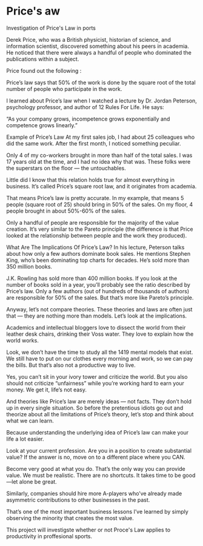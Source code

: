 # Price's aw
Investigation of Price's Law in ports

Derek Price, who was a British physicist, historian of science, and information scientist, discovered something about his peers in academia. He noticed that there were always a handful of people who dominated the publications within a subject.

Price found out the following :

Price’s law says that 50% of the work is done by the square root of the total number of people who participate in the work.

I learned about Price’s law when I watched a lecture by Dr. Jordan Peterson, psychology professor, and author of 12 Rules For Life. He says:

“As your company grows, incompetence grows exponentially and competence grows linearly.”

Example of Price’s Law
At my first sales job, I had about 25 colleagues who did the same work. After the first month, I noticed something peculiar.

Only 4 of my co-workers brought in more than half of the total sales. I was 17 years old at the time, and I had no idea why that was. These folks were the superstars on the floor — the untouchables.

Little did I know that this relation holds true for almost everything in business. It’s called Price’s square root law, and it originates from academia.

That means Price’s law is pretty accurate. In my example, that means 5 people (square root of 25) should bring in 50% of the sales. On my floor, 4 people brought in about 50%-60% of the sales.

Only a handful of people are responsible for the majority of the value creation. It’s very similar to the Pareto principle (the difference is that Price looked at the relationship between people and the work they produced).

What Are The Implications Of Price’s Law?
In his lecture, Peterson talks about how only a few authors dominate book sales. He mentions Stephen King, who’s been dominating top charts for decades. He’s sold more than 350 million books.

J.K. Rowling has sold more than 400 million books. If you look at the number of books sold in a year, you’ll probably see the ratio described by Price’s law. Only a few authors (out of hundreds of thousands of authors) are responsible for 50% of the sales. But that’s more like Pareto’s principle.

Anyway, let’s not compare theories. These theories and laws are often just that — they are nothing more than models. Let’s look at the implications.

Academics and intellectual bloggers love to dissect the world from their leather desk chairs, drinking their Voss water. They love to explain how the world works.

Look, we don’t have the time to study all the 1419 mental models that exist. We still have to put on our clothes every morning and work, so we can pay the bills. But that’s also not a productive way to live.

Yes, you can’t sit in your ivory tower and criticize the world. But you also should not criticize “unfairness” while you’re working hard to earn your money. We get it, life’s not easy.

And theories like Price’s law are merely ideas — not facts. They don’t hold up in every single situation. So before the pretentious idiots go out and theorize about all the limitations of Price’s theory, let’s stop and think about what we can learn.

Because understanding the underlying idea of Price’s law can make your life a lot easier.

Look at your current profession. Are you in a position to create substantial value? If the answer is no, move on to a different place where you CAN.

Become very good at what you do. That’s the only way you can provide value. We must be realistic. There are no shortcuts. It takes time to be good—let alone be great.

Similarly, companies should hire more A-players who’ve already made asymmetric contributions to other businesses in the past.

That’s one of the most important business lessons I’ve learned by simply observing the minority that creates the most value.

This project will investigste whether or not Proce's Law applies to productivity in proffesional sports. 

